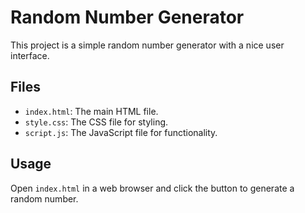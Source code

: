 # Random Number Generator

This project is a simple random number generator with a nice user interface.

## Files
- `index.html`: The main HTML file.
- `style.css`: The CSS file for styling.
- `script.js`: The JavaScript file for functionality.

## Usage
Open `index.html` in a web browser and click the button to generate a random number.